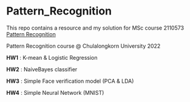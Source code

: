 # Pattern_Recognition
This repo contains a resource and my solution for MSc course 2110573 [Pattern Recognition](https://github.com/ekapolc/pattern_2022)

Pattern Recognition course @ Chulalongkorn University 2022

**HW1** : K-mean & Logistic Regression

**HW2** : NaiveBayes classifier

**HW3** : Simple Face verification model (PCA & LDA)

**HW4** : Simple Neural Network (MNIST)
